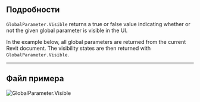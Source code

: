 ## Подробности
`GlobalParameter.Visible` returns a true or false value indicating whether or not the given global parameter is visible in the UI.

In the example below, all global parameters are returned from the current Revit document. The visibility states are then returned with `GlobalParameter.Visible`.
___
## Файл примера

![GlobalParameter.Visible](./Revit.Elements.GlobalParameter.Visible_img.jpg)

